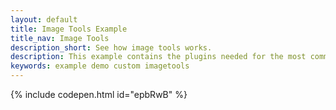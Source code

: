 ```yaml
---
layout: default
title: Image Tools Example
title_nav: Image Tools
description_short: See how image tools works.
description: This example contains the plugins needed for the most common use cases, as well as the Image Tools Plugin. Clicking on the image will give you the inline toolbar for image editing.
keywords: example demo custom imagetools
---
```


{% include codepen.html id="epbRwB" %}
